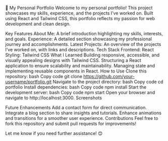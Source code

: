 🌟 My Personal Portfolio
Welcome to my personal portfolio! This project showcases my skills, experience, and the projects I’ve worked on. Built using React and Tailwind CSS, this portfolio reflects my passion for web development and clean design.

Key Features
About Me: A brief introduction highlighting my skills, interests, and goals.
Experience: A detailed section showcasing my professional journey and accomplishments.
Latest Projects: An overview of the projects I’ve worked on, with links and descriptions.
Tech Stack
Frontend: React
Styling: Tailwind CSS
What I Learned
Building responsive, accessible, and visually appealing designs with Tailwind CSS.
Structuring a React application to ensure scalability and maintainability.
Managing state and implementing reusable components in React.
How to Use
Clone this repository:
bash
Copy code
git clone https://github.com/your-username/portfolio.git
Navigate to the project directory:
bash
Copy code
cd portfolio
Install dependencies:
bash
Copy code
npm install
Start the development server:
bash
Copy code
npm start
Open your browser and navigate to http://localhost:3000.
Screenshots



Future Enhancements
Add a contact form for direct communication.
Integrate a blog section to share insights and tutorials.
Enhance animations and transitions for a smoother user experience.
Contributions
Feel free to fork this repository and submit pull requests for improvements!

Let me know if you need further assistance! 😊






